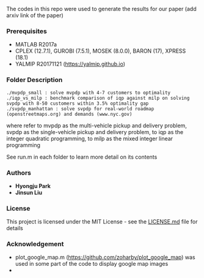 The codes in this repo were used to generate the results for our paper (add arxiv link of the paper)

### Prerequisites

* MATLAB R2017a
* CPLEX (12.7.1), GUROBI (7.5.1), MOSEK (8.0.0), BARON (17), XPRESS (18.1)
* YALMIP R20171121 (<https://yalmip.github.io>)



### Folder Description

```
./mvpdp_small : solve mvpdp with 4-7 customers to optimality
./iqp_vs_milp : benchmark comparison of iqp against milp on solving svpdp with 8-50 customers within 3.5% optimality gap
./svpdp_manhattan : solve svpdp for real-world roadmap (openstreetmaps.org) and demands (www.nyc.gov) 
```
where refer to mvpdp as the multi-vehicle pickup and delivery problem, svpdp as the single-vehicle pickup and delivery problem, to iqp as the integer quadratic programming, to milp as the mixed integer linear programming

See run.m in each folder to learn more detail on its contents

### Authors

* **Hyongju Park** 
* **Jinsun Liu**


### License

This project is licensed under the MIT License - see the [LICENSE.md](LICENSE.md) file for details


### Acknowledgement

* plot_google_map.m (https://github.com/zoharby/plot_google_map) was used in some part of the code to display google map images
* 
